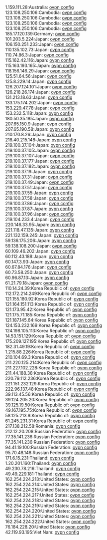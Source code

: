 1.159.111.28:Australia: [ovpn config](vpn/1_159_111_28.ovpn)  
123.108.250.106:Cambodia: [ovpn config](vpn/123_108_250_106.ovpn)  
123.108.250.106:Cambodia: [ovpn config](vpn/123_108_250_106.ovpn)  
123.108.250.106:Cambodia: [ovpn config](vpn/123_108_250_106.ovpn)  
123.108.250.106:Cambodia: [ovpn config](vpn/123_108_250_106.ovpn)  
185.17.120.139:Germany: [ovpn config](vpn/185_17_120_139.ovpn)  
101.203.5.224:Japan: [ovpn config](vpn/101_203_5_224.ovpn)  
106.150.251.233:Japan: [ovpn config](vpn/106_150_251_233.ovpn)  
110.135.102.73:Japan: [ovpn config](vpn/110_135_102_73.ovpn)  
110.74.86.3:Japan: [ovpn config](vpn/110_74_86_3.ovpn)  
115.162.42.116:Japan: [ovpn config](vpn/115_162_42_116.ovpn)  
115.163.193.165:Japan: [ovpn config](vpn/115_163_193_165.ovpn)  
118.156.146.29:Japan: [ovpn config](vpn/118_156_146_29.ovpn)  
125.51.64.56:Japan: [ovpn config](vpn/125_51_64_56.ovpn)  
125.8.229.14:Japan: [ovpn config](vpn/125_8_229_14.ovpn)  
126.207.124.101:Japan: [ovpn config](vpn/126_207_124_101.ovpn)  
126.218.26.174:Japan: [ovpn config](vpn/126_218_26_174.ovpn)  
131.213.18.63:Japan: [ovpn config](vpn/131_213_18_63.ovpn)  
133.175.174.202:Japan: [ovpn config](vpn/133_175_174_202.ovpn)  
153.229.47.78:Japan: [ovpn config](vpn/153_229_47_78.ovpn)  
153.232.5.118:Japan: [ovpn config](vpn/153_232_5_118.ovpn)  
180.50.35.185:Japan: [ovpn config](vpn/180_50_35_185.ovpn)  
207.65.150.9:Japan: [ovpn config](vpn/207_65_150_9.ovpn)  
207.65.190.58:Japan: [ovpn config](vpn/207_65_190_58.ovpn)  
210.170.8.26:Japan: [ovpn config](vpn/210_170_8_26.ovpn)  
218.40.215.148:Japan: [ovpn config](vpn/218_40_215_148.ovpn)  
219.100.37.104:Japan: [ovpn config](vpn/219_100_37_104.ovpn)  
219.100.37.105:Japan: [ovpn config](vpn/219_100_37_105.ovpn)  
219.100.37.107:Japan: [ovpn config](vpn/219_100_37_107.ovpn)  
219.100.37.177:Japan: [ovpn config](vpn/219_100_37_177.ovpn)  
219.100.37.182:Japan: [ovpn config](vpn/219_100_37_182.ovpn)  
219.100.37.19:Japan: [ovpn config](vpn/219_100_37_19.ovpn)  
219.100.37.31:Japan: [ovpn config](vpn/219_100_37_31.ovpn)  
219.100.37.49:Japan: [ovpn config](vpn/219_100_37_49.ovpn)  
219.100.37.51:Japan: [ovpn config](vpn/219_100_37_51.ovpn)  
219.100.37.55:Japan: [ovpn config](vpn/219_100_37_55.ovpn)  
219.100.37.58:Japan: [ovpn config](vpn/219_100_37_58.ovpn)  
219.100.37.86:Japan: [ovpn config](vpn/219_100_37_86.ovpn)  
219.100.37.87:Japan: [ovpn config](vpn/219_100_37_87.ovpn)  
219.100.37.96:Japan: [ovpn config](vpn/219_100_37_96.ovpn)  
219.104.233.4:Japan: [ovpn config](vpn/219_104_233_4.ovpn)  
220.146.33.95:Japan: [ovpn config](vpn/220_146_33_95.ovpn)  
221.118.47.135:Japan: [ovpn config](vpn/221_118_47_135.ovpn)  
221.132.159.245:Japan: [ovpn config](vpn/221_132_159_245.ovpn)  
59.136.175.206:Japan: [ovpn config](vpn/59_136_175_206.ovpn)  
59.138.108.200:Japan: [ovpn config](vpn/59_138_108_200.ovpn)  
60.109.46.202:Japan: [ovpn config](vpn/60_109_46_202.ovpn)  
60.112.43.188:Japan: [ovpn config](vpn/60_112_43_188.ovpn)  
60.147.3.93:Japan: [ovpn config](vpn/60_147_3_93.ovpn)  
60.67.84.176:Japan: [ovpn config](vpn/60_67_84_176.ovpn)  
60.73.58.250:Japan: [ovpn config](vpn/60_73_58_250.ovpn)  
60.96.87.13:Japan: [ovpn config](vpn/60_96_87_13.ovpn)  
61.21.79.18:Japan: [ovpn config](vpn/61_21_79_18.ovpn)  
110.14.24.39:Korea Republic of: [ovpn config](vpn/110_14_24_39.ovpn)  
112.172.214.249:Korea Republic of: [ovpn config](vpn/112_172_214_249.ovpn)  
121.155.180.92:Korea Republic of: [ovpn config](vpn/121_155_180_92.ovpn)  
121.164.151.113:Korea Republic of: [ovpn config](vpn/121_164_151_113.ovpn)  
121.173.95.42:Korea Republic of: [ovpn config](vpn/121_173_95_42.ovpn)  
121.175.71.185:Korea Republic of: [ovpn config](vpn/121_175_71_185.ovpn)  
121.187.145.64:Korea Republic of: [ovpn config](vpn/121_187_145_64.ovpn)  
124.153.232.169:Korea Republic of: [ovpn config](vpn/124_153_232_169.ovpn)  
124.198.105.113:Korea Republic of: [ovpn config](vpn/124_198_105_113.ovpn)  
14.53.151.129:Korea Republic of: [ovpn config](vpn/14_53_151_129.ovpn)  
175.209.127.195:Korea Republic of: [ovpn config](vpn/175_209_127_195.ovpn)  
182.31.49.19:Korea Republic of: [ovpn config](vpn/182_31_49_19.ovpn)  
1.215.88.226:Korea Republic of: [ovpn config](vpn/1_215_88_226.ovpn)  
210.104.69.3:Korea Republic of: [ovpn config](vpn/210_104_69_3.ovpn)  
211.220.125.214:Korea Republic of: [ovpn config](vpn/211_220_125_214.ovpn)  
211.227.102.228:Korea Republic of: [ovpn config](vpn/211_227_102_228.ovpn)  
211.44.188.38:Korea Republic of: [ovpn config](vpn/211_44_188_38.ovpn)  
220.79.112.236:Korea Republic of: [ovpn config](vpn/220_79_112_236.ovpn)  
221.151.232.129:Korea Republic of: [ovpn config](vpn/221_151_232_129.ovpn)  
222.96.137.48:Korea Republic of: [ovpn config](vpn/222_96_137_48.ovpn)  
39.113.45.56:Korea Republic of: [ovpn config](vpn/39_113_45_56.ovpn)  
39.124.205.20:Korea Republic of: [ovpn config](vpn/39_124_205_20.ovpn)  
39.125.19.50:Korea Republic of: [ovpn config](vpn/39_125_19_50.ovpn)  
49.167.195.75:Korea Republic of: [ovpn config](vpn/49_167_195_75.ovpn)  
58.125.213.9:Korea Republic of: [ovpn config](vpn/58_125_213_9.ovpn)  
61.245.231.31:Korea Republic of: [ovpn config](vpn/61_245_231_31.ovpn)  
217.138.212.58:Romania: [ovpn config](vpn/217_138_212_58.ovpn)  
212.12.20.208:Russian Federation: [ovpn config](vpn/212_12_20_208.ovpn)  
77.35.141.236:Russian Federation: [ovpn config](vpn/77_35_141_236.ovpn)  
77.35.141.236:Russian Federation: [ovpn config](vpn/77_35_141_236.ovpn)  
94.41.19.100:Russian Federation: [ovpn config](vpn/94_41_19_100.ovpn)  
95.70.48.148:Russian Federation: [ovpn config](vpn/95_70_48_148.ovpn)  
171.6.15.231:Thailand: [ovpn config](vpn/171_6_15_231.ovpn)  
1.20.201.160:Thailand: [ovpn config](vpn/1_20_201_160.ovpn)  
49.230.78.216:Thailand: [ovpn config](vpn/49_230_78_216.ovpn)  
49.49.229.181:Thailand: [ovpn config](vpn/49_49_229_181.ovpn)  
162.254.224.213:United States: [ovpn config](vpn/162_254_224_213.ovpn)  
162.254.224.214:United States: [ovpn config](vpn/162_254_224_214.ovpn)  
162.254.224.215:United States: [ovpn config](vpn/162_254_224_215.ovpn)  
162.254.224.217:United States: [ovpn config](vpn/162_254_224_217.ovpn)  
162.254.224.218:United States: [ovpn config](vpn/162_254_224_218.ovpn)  
162.254.224.219:United States: [ovpn config](vpn/162_254_224_219.ovpn)  
162.254.224.220:United States: [ovpn config](vpn/162_254_224_220.ovpn)  
162.254.224.221:United States: [ovpn config](vpn/162_254_224_221.ovpn)  
162.254.224.222:United States: [ovpn config](vpn/162_254_224_222.ovpn)  
76.184.228.20:United States: [ovpn config](vpn/76_184_228_20.ovpn)  
42.119.93.195:Viet Nam: [ovpn config](vpn/42_119_93_195.ovpn)  
